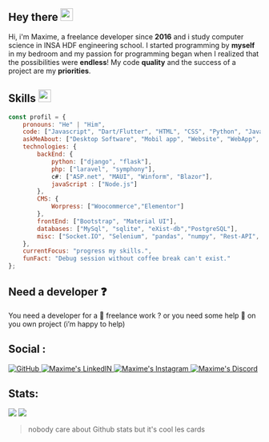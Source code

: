 
## Hey there <img src="https://media.giphy.com/media/hvRJCLFzcasrR4ia7z/giphy.gif" width="25px">

Hi, i'm Maxime, a freelance developer since **2016** and i study computer science in INSA HDF engineering school. I started programming by **myself** in my bedroom and my passion for programming began when I realized that the possibilities were **endless**! My code **quality** and the success of a project are my **priorities**.

## Skills <img src="https://media.giphy.com/media/j2MHloPxDewtuIigvT/giphy.gif" width="25px">
```javascript
const profil = {
	pronouns: "He" | "Him",
	code: ["Javascript", "Dart/Flutter", "HTML", "CSS", "Python", "Java", "PHP", "C#", "C++", "C"],
	askMeAbout: ["Desktop Software", "Mobil app", "Website", "WebApp", "Automation Scripts"],
	technologies: {
		backEnd: {
			python: ["django", "flask"],
			php: ["laravel", "symphony"],
			c#: ["ASP.net", "MAUI", "Winform", "Blazor"],
			javaScript : ["Node.js"]
		},
		CMS: {
			Worpress: ["Woocommerce","Elementor"]
		},
		frontEnd: ["Bootstrap", "Material UI"],
		databases: ["MySql", "sqlite", "eXist-db","PostgreSQL"],
		misc: ["Socket.IO", "Selenium", "pandas", "numpy", "Rest-API", "Json"]
	},
	currentFocus: "progress my skills.",
	funFact: "Debug session without coffee break can't exist."
};
```

## Need a developer ❓
You need a developer for a 💼 freelance work ? or you need some help 🤯 on you own project (i’m happy to  help)

## Social :

<a href="https://github.com/Grand0x">
		<img alt="GitHub" src="https://img.shields.io/badge/GitHub-100000?style=for-the-badge&logo=github&logoColor=white" />
</a>
<a href="https://www.linkedin.com/in/maxime-guiot-69a588207/">
		<img alt="Maxime's LinkedIN" src="https://img.shields.io/badge/LinkedIn-0077B5?style=for-the-badge&logo=linkedin&logoColor=white" />
</a>
<a href="https://www.instagram.com/max_guio/" margin-right="40px">
		<img  alt="Maxime's Instagram" src="https://img.shields.io/badge/Instagram-E4405F?style=for-the-badge&logo=instagram&logoColor=white" />
</a>
<a href="https://dscord.gg/XTW52Kt">
		<img  alt="Maxime's Discord" src="https://img.shields.io/badge/Discord-7289DA?style=for-the-badge&logo=discord&logoColor=white" />
</a>

## Stats:
![](https://github-readme-stats.vercel.app/api/top-langs/?username=Grand0x&theme=tokyonight)
![](https://github-readme-stats.vercel.app/api?username=Grand0x&theme=tokyonight&show_icons=true)

> nobody care about Github stats but it's cool les cards

